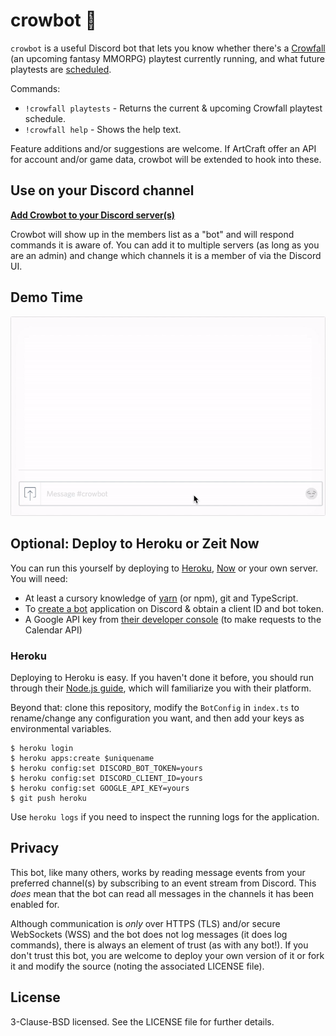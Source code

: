 # crowbot 🤖

`crowbot` is a useful Discord bot that lets you know whether there's a [Crowfall](https://www.crowfall.com/) (an upcoming fantasy MMORPG) playtest currently running, and what future playtests are [scheduled](https://www.crowfall.com/en/playtest-schedule/).

Commands:

* `!crowfall playtests` - Returns the current & upcoming Crowfall playtest schedule.
* `!crowfall help` - Shows the help text.

Feature additions and/or suggestions are welcome. If ArtCraft offer an API for account and/or game data, crowbot will be extended to hook into these.

## Use on your Discord channel

**[Add Crowbot to your Discord server(s)](https://discordapp.com/oauth2/authorize?client_id=301018179373760512&permissions=19456&scope=bot)**

Crowbot will show up in the members list as a "bot" and will respond commands it is aware of. You can add it to multiple servers (as long as you are an admin) and change which channels it is a member of via the Discord UI.

## Demo Time

![crowbot in action](https://github.com/elithrar/crowbot/blob/master/crowbot-demo.gif)

## Optional: Deploy to Heroku or Zeit Now

You can run this yourself by deploying to [Heroku](https://www.heroku.com/), [Now](https://zeit.co/now) or your own server. You will need:

* At least a cursory knowledge of [yarn](https://yarnpkg.com/en/) (or npm), git and TypeScript.
* To [create a bot](https://discordapp.com/developers/applications/me) application on Discord & obtain a client ID and bot token.
* A Google API key from [their developer console](https://console.developers.google.com/apis/dashboard) (to make requests to the Calendar API)

### Heroku

Deploying to Heroku is easy. If you haven't done it before, you should run through their [Node.js guide](https://devcenter.heroku.com/articles/getting-started-with-nodejs#introduction), which will familiarize you with their platform.

Beyond that: clone this repository, modify the `BotConfig` in `index.ts` to rename/change any configuration you want, and then add your keys as environmental variables.

```
$ heroku login
$ heroku apps:create $uniquename
$ heroku config:set DISCORD_BOT_TOKEN=yours
$ heroku config:set DISCORD_CLIENT_ID=yours
$ heroku config:set GOOGLE_API_KEY=yours
$ git push heroku
```

Use `heroku logs` if you need to inspect the running logs for the application.

## Privacy

This bot, like many others, works by reading message events from your preferred channel(s) by subscribing to an event stream from Discord. This *does* mean that the bot can read all messages in the channels it has been enabled for.

Although communication is *only* over HTTPS (TLS) and/or secure WebSockets (WSS) and the bot does not log messages (it does log commands), there is always an element of trust (as with any bot!). If you don't trust this bot, you are welcome to deploy your own version of it or fork it and modify the source (noting the associated LICENSE file).

## License

3-Clause-BSD licensed. See the LICENSE file for further details.
